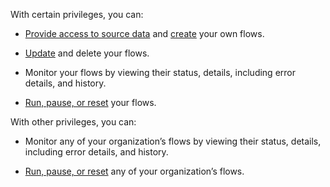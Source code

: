 With certain privileges, you can:

-   [Provide access to source data](wer1691592221683.md) and [create](luq1640282345986.md) your own flows.


-   [Update](dod1691610081069.md) and delete your flows.


-   Monitor your flows by viewing their status, details, including error details, and history.


-   [Run, pause, or reset](fqx1691599182279.md) your flows.


With other privileges, you can:

-   Monitor any of your organization’s flows by viewing their status, details, including error details, and history.


-   [Run, pause, or reset](fqx1691599182279.md) any of your organization’s flows.



